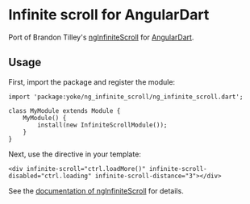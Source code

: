 # Infinite scroll for AngularDart

Port of Brandon Tilley's [ngInfiniteScroll](http://binarymuse.github.io/ngInfiniteScroll)
for [AngularDart](http://pub.dartlang.org/packages/angular).

## Usage

First, import the package and register the module:

    import 'package:yoke/ng_infinite_scroll/ng_infinite_scroll.dart';

    class MyModule extends Module {
        MyModule() {
            install(new InfiniteScrollModule());
        }
    }

Next, use the directive in your template:

    <div infinite-scroll="ctrl.loadMore()" infinite-scroll-disabled="ctrl.loading" infinite-scroll-distance="3"></div>

See the [documentation of ngInfiniteScroll](http://binarymuse.github.io/ngInfiniteScroll/documentation.html)
for details.
